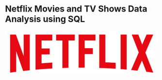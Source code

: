 # Netflix Movies and TV Shows Data Analysis using SQL
![Netflix ](https://github.com/Manikandan-V-26/Netflix_sql_project/blob/main/logo.png)


